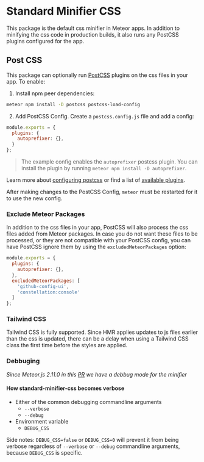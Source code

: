 # Standard Minifier CSS

This package is the default css minifier in Meteor apps. In addition to minifying the css code in production builds, it also runs any PostCSS plugins configured for the app.

## Post CSS

This package can optionally run [PostCSS](https://postcss.org/) plugins on the css files in your app. To enable:

1. Install npm peer dependencies:

```sh
meteor npm install -D postcss postcss-load-config
```

2. Add PostCSS Config. Create a `postcss.config.js` file and add a config:

```js
module.exports = {
  plugins: {
    autoprefixer: {},
  }
};
```

> The example config enables the `autoprefixer` postcss plugin. You can install the plugin by running `meteor npm install -D autoprefixer`.

Learn more about [configuring postcss](https://github.com/postcss/postcss-load-config#packagejson) or find a list of [available plugins](https://postcss.org/docs/postcss-plugins).

After making changes to the PostCSS Config, `meteor` must be restarted for it to use the new config.

### Exclude Meteor Packages

In addition to the css files in your app, PostCSS will also process the css files added from Meteor packages. In case you do not want these files to be processed, or they are not compatible with your PostCSS config, you can have PostCSS ignore them by using the `excludedMeteorPackages` option:

```js
module.exports = {
  plugins: {
    autoprefixer: {},
  },
  excludedMeteorPackages: [
    'github-config-ui',
    'constellation:console'
  ]
};
```

### Tailwind CSS

Tailwind CSS is fully supported. Since HMR applies updates to js files earlier than the css is updated, there can be a delay when using a Tailwind CSS class the first time before the styles are applied.


### Debbuging

_Since Meteor.js 2.11.0 in this [PR](https://github.com/meteor/meteor/pull/12478) we have a debbug mode for the minifier_

#### How standard-minifier-css becomes verbose

- Either of the common debugging commandline arguments
  - `--verbose`
  - `--debug`
- Environment variable
  - `DEBUG_CSS`

Side notes:
`DEBUG_CSS=false` or `DEBUG_CSS=0` will prevent it from being verbose regardless of `--verbose` or `--debug` commandline arguments, because `DEBUG_CSS` is specific.
